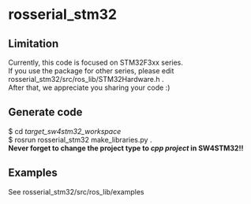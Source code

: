 # rosserial_stm32

## Limitation
Currently, this code is focused on STM32F3xx series.  
If you use the package for other series, please edit rosserial_stm32/src/ros_lib/STM32Hardware.h .  
After that, we appreciate you sharing your code :)  

## Generate code
$ cd _target_sw4stm32_workspace_  
$ rosrun rosserial_stm32 make_libraries.py .  
**Never forget to change the project type to _cpp project_ in SW4STM32!!**  

## Examples
See rosserial_stm32/src/ros_lib/examples  

